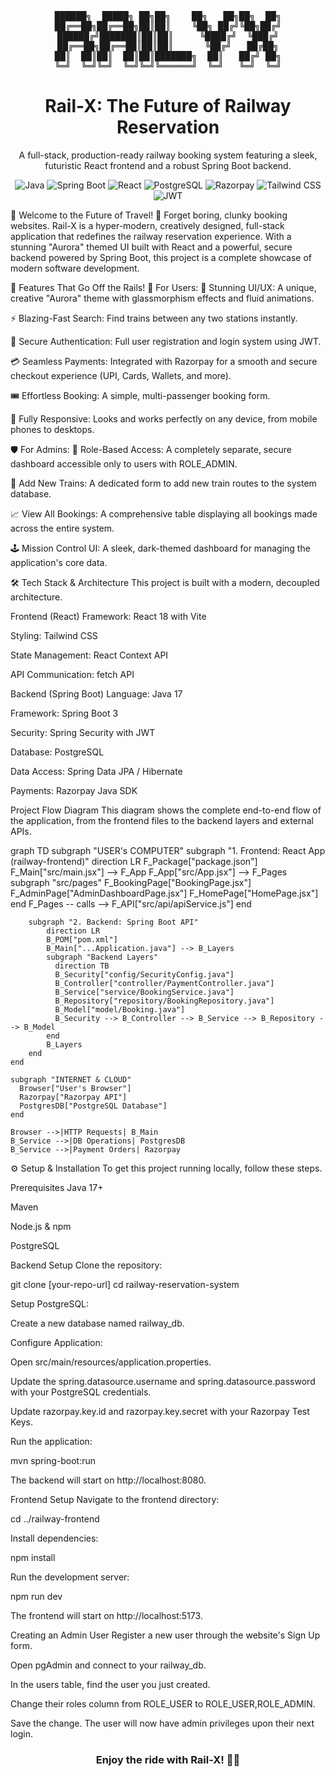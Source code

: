 <div align="center">

<pre>
██████╗  █████╗ ██╗██╗    ██╗   ██╗██╗  ██╗
██╔══██╗██╔══██╗██║██║    ╚██╗ ██╔╝╚██╗██╔╝
██████╔╝███████║██║██║     ╚████╔╝  ╚███╔╝
██╔══██╗██╔══██║██║██║      ╚██╔╝   ██╔██╗
██║  ██║██║  ██║██║███████╗  ██║   ██╔╝ ██╗
╚═╝  ╚═╝╚═╝  ╚═╝╚═╝╚══════╝  ╚═╝   ╚═╝  ╚═╝
</pre>

<h1 align="center">Rail-X: The Future of Railway Reservation</h1>

<p align="center">
A full-stack, production-ready railway booking system featuring a sleek, futuristic React frontend and a robust Spring Boot backend.
</p>

<!-- Colorful Badges -->

<p align="center">
<img src="https://img.shields.io/badge/Java-ED8B00?style=for-the-badge&logo=openjdk&logoColor=white" alt="Java">
<img src="https://www.google.com/search?q=https://img.shields.io/badge/Spring_Boot-6DB33F%3Fstyle%3Dfor-the-badge%26logo%3Dspring-boot%26logoColor%3Dwhite" alt="Spring Boot">
<img src="https://www.google.com/search?q=https://img.shields.io/badge/React-20232A%3Fstyle%3Dfor-the-badge%26logo%3Dreact%26logoColor%3D61DAFB" alt="React">
<img src="https://www.google.com/search?q=https://img.shields.io/badge/PostgreSQL-316192%3Fstyle%3Dfor-the-badge%26logo%3Dpostgresql%26logoColor%3Dwhite" alt="PostgreSQL">
<img src="https://www.google.com/search?q=https://img.shields.io/badge/Razorpay-528FF0%3Fstyle%3Dfor-the-badge%26logo%3Drazorpay%26logoColor%3Dwhite" alt="Razorpay">
<img src="https://www.google.com/search?q=https://img.shields.io/badge/Tailwind_CSS-38B2AC%3Fstyle%3Dfor-the-badge%26logo%3Dtailwind-css%26logoColor%3Dwhite" alt="Tailwind CSS">
<img src="https://www.google.com/search?q=https://img.shields.io/badge/JWT-000000%3Fstyle%3Dfor-the-badge%26logo%3Djsonwebtokens%26logoColor%3Dwhite" alt="JWT">
</p>

</div>

🚀 Welcome to the Future of Travel! 🚀
Forget boring, clunky booking websites. Rail-X is a hyper-modern, creatively designed, full-stack application that redefines the railway reservation experience. With a stunning "Aurora" themed UI built with React and a powerful, secure backend powered by Spring Boot, this project is a complete showcase of modern software development.


🎨 Features That Go Off the Rails!
👤 For Users:
🔮 Stunning UI/UX: A unique, creative "Aurora" theme with glassmorphism effects and fluid animations.

⚡ Blazing-Fast Search: Find trains between any two stations instantly.

🔐 Secure Authentication: Full user registration and login system using JWT.

💳 Seamless Payments: Integrated with Razorpay for a smooth and secure checkout experience (UPI, Cards, Wallets, and more).

🎟️ Effortless Booking: A simple, multi-passenger booking form.

📱 Fully Responsive: Looks and works perfectly on any device, from mobile phones to desktops.

🛡️ For Admins:
👑 Role-Based Access: A completely separate, secure dashboard accessible only to users with ROLE_ADMIN.

🚂 Add New Trains: A dedicated form to add new train routes to the system database.

📈 View All Bookings: A comprehensive table displaying all bookings made across the entire system.

🕹️ Mission Control UI: A sleek, dark-themed dashboard for managing the application's core data.

🛠️ Tech Stack & Architecture
This project is built with a modern, decoupled architecture.

Frontend (React)
Framework: React 18 with Vite

Styling: Tailwind CSS

State Management: React Context API

API Communication: fetch API

Backend (Spring Boot)
Language: Java 17

Framework: Spring Boot 3

Security: Spring Security with JWT

Database: PostgreSQL

Data Access: Spring Data JPA / Hibernate

Payments: Razorpay Java SDK

Project Flow Diagram
This diagram shows the complete end-to-end flow of the application, from the frontend files to the backend layers and external APIs.

graph TD
    subgraph "USER's COMPUTER"
        subgraph "1. Frontend: React App (railway-frontend)"
            direction LR
            F_Package["package.json"]
            F_Main["src/main.jsx"] --> F_App
            F_App["src/App.jsx"] --> F_Pages
            subgraph "src/pages"
                F_BookingPage["BookingPage.jsx"]
                F_AdminPage["AdminDashboardPage.jsx"]
                F_HomePage["HomePage.jsx"]
            end
            F_Pages -- calls --> F_API["src/api/apiService.js"]
        end

        subgraph "2. Backend: Spring Boot API"
            direction LR
            B_POM["pom.xml"]
            B_Main["...Application.java"] --> B_Layers
            subgraph "Backend Layers"
              direction TB
              B_Security["config/SecurityConfig.java"]
              B_Controller["controller/PaymentController.java"]
              B_Service["service/BookingService.java"]
              B_Repository["repository/BookingRepository.java"]
              B_Model["model/Booking.java"]
              B_Security --> B_Controller --> B_Service --> B_Repository --> B_Model
            end
            B_Layers
        end
    end

    subgraph "INTERNET & CLOUD"
      Browser["User's Browser"]
      Razorpay["Razorpay API"]
      PostgresDB["PostgreSQL Database"]
    end

    Browser -->|HTTP Requests| B_Main
    B_Service -->|DB Operations| PostgresDB
    B_Service -->|Payment Orders| Razorpay

⚙️ Setup & Installation
To get this project running locally, follow these steps.

Prerequisites
Java 17+

Maven

Node.js & npm

PostgreSQL

Backend Setup
Clone the repository:

git clone [your-repo-url]
cd railway-reservation-system

Setup PostgreSQL:

Create a new database named railway_db.

Configure Application:

Open src/main/resources/application.properties.

Update the spring.datasource.username and spring.datasource.password with your PostgreSQL credentials.

Update razorpay.key.id and razorpay.key.secret with your Razorpay Test Keys.

Run the application:

mvn spring-boot:run

The backend will start on http://localhost:8080.

Frontend Setup
Navigate to the frontend directory:

cd ../railway-frontend 

Install dependencies:

npm install

Run the development server:

npm run dev

The frontend will start on http://localhost:5173.

Creating an Admin User
Register a new user through the website's Sign Up form.

Open pgAdmin and connect to your railway_db.

In the users table, find the user you just created.

Change their roles column from ROLE_USER to ROLE_USER,ROLE_ADMIN.

Save the change. The user will now have admin privileges upon their next login.

<div align="center">
<h3>Enjoy the ride with Rail-X! 🚂✨</h3>
</div>
